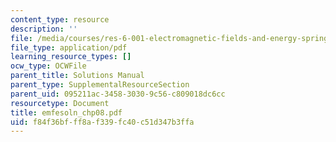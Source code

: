 ```yaml
---
content_type: resource
description: ''
file: /media/courses/res-6-001-electromagnetic-fields-and-energy-spring-2008/f84f36bfff8af339fc40c51d347b3ffa_emfesoln_chp08.pdf
file_type: application/pdf
learning_resource_types: []
ocw_type: OCWFile
parent_title: Solutions Manual
parent_type: SupplementalResourceSection
parent_uid: 095211ac-3458-3030-9c56-c809018dc6cc
resourcetype: Document
title: emfesoln_chp08.pdf
uid: f84f36bf-ff8a-f339-fc40-c51d347b3ffa
---
```

